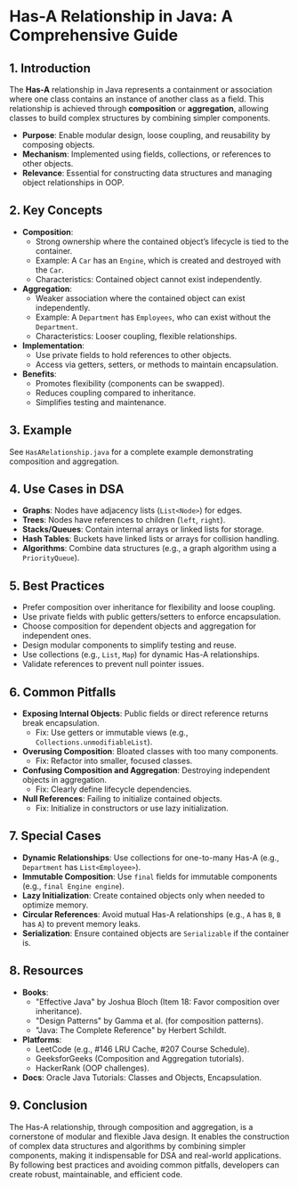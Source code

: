 # Has-A Relationship in Java: A Comprehensive Guide

## 1. Introduction
The **Has-A** relationship in Java represents a containment or association where one class contains an instance of another class as a field. This relationship is achieved through **composition** or **aggregation**, allowing classes to build complex structures by combining simpler components.

- **Purpose**: Enable modular design, loose coupling, and reusability by composing objects.
- **Mechanism**: Implemented using fields, collections, or references to other objects.
- **Relevance**: Essential for constructing data structures and managing object relationships in OOP.

## 2. Key Concepts
- **Composition**:
  - Strong ownership where the contained object’s lifecycle is tied to the container.
  - Example: A `Car` has an `Engine`, which is created and destroyed with the `Car`.
  - Characteristics: Contained object cannot exist independently.
- **Aggregation**:
  - Weaker association where the contained object can exist independently.
  - Example: A `Department` has `Employees`, who can exist without the `Department`.
  - Characteristics: Looser coupling, flexible relationships.
- **Implementation**:
  - Use private fields to hold references to other objects.
  - Access via getters, setters, or methods to maintain encapsulation.
- **Benefits**:
  - Promotes flexibility (components can be swapped).
  - Reduces coupling compared to inheritance.
  - Simplifies testing and maintenance.

## 3. Example
See `HasARelationship.java` for a complete example demonstrating composition and aggregation.

## 4. Use Cases in DSA
- **Graphs**: Nodes have adjacency lists (`List<Node>`) for edges.
- **Trees**: Nodes have references to children (`left`, `right`).
- **Stacks/Queues**: Contain internal arrays or linked lists for storage.
- **Hash Tables**: Buckets have linked lists or arrays for collision handling.
- **Algorithms**: Combine data structures (e.g., a graph algorithm using a `PriorityQueue`).

## 5. Best Practices
- Prefer composition over inheritance for flexibility and loose coupling.
- Use private fields with public getters/setters to enforce encapsulation.
- Choose composition for dependent objects and aggregation for independent ones.
- Design modular components to simplify testing and reuse.
- Use collections (e.g., `List`, `Map`) for dynamic Has-A relationships.
- Validate references to prevent null pointer issues.

## 6. Common Pitfalls
- **Exposing Internal Objects**: Public fields or direct reference returns break encapsulation.
  - Fix: Use getters or immutable views (e.g., `Collections.unmodifiableList`).
- **Overusing Composition**: Bloated classes with too many components.
  - Fix: Refactor into smaller, focused classes.
- **Confusing Composition and Aggregation**: Destroying independent objects in aggregation.
  - Fix: Clearly define lifecycle dependencies.
- **Null References**: Failing to initialize contained objects.
  - Fix: Initialize in constructors or use lazy initialization.

## 7. Special Cases
- **Dynamic Relationships**: Use collections for one-to-many Has-A (e.g., `Department` has `List<Employee>`).
- **Immutable Composition**: Use `final` fields for immutable components (e.g., `final Engine engine`).
- **Lazy Initialization**: Create contained objects only when needed to optimize memory.
- **Circular References**: Avoid mutual Has-A relationships (e.g., `A` has `B`, `B` has `A`) to prevent memory leaks.
- **Serialization**: Ensure contained objects are `Serializable` if the container is.

## 8. Resources
- **Books**:
  - "Effective Java" by Joshua Bloch (Item 18: Favor composition over inheritance).
  - "Design Patterns" by Gamma et al. (for composition patterns).
  - "Java: The Complete Reference" by Herbert Schildt.
- **Platforms**:
  - LeetCode (e.g., #146 LRU Cache, #207 Course Schedule).
  - GeeksforGeeks (Composition and Aggregation tutorials).
  - HackerRank (OOP challenges).
- **Docs**: Oracle Java Tutorials: Classes and Objects, Encapsulation.

## 9. Conclusion
The Has-A relationship, through composition and aggregation, is a cornerstone of modular and flexible Java design. It enables the construction of complex data structures and algorithms by combining simpler components, making it indispensable for DSA and real-world applications. By following best practices and avoiding common pitfalls, developers can create robust, maintainable, and efficient code.